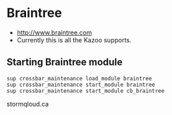 # Braintree

* http://www.braintree.com
* Currently this is all the Kazoo supports.

## Starting Braintree module
```
sup crossbar_maintenance load_module braintree
sup crossbar_maintenance start_module braintree
sup crossbar_maintenance start_module cb_braintree
```

stormqloud.ca

